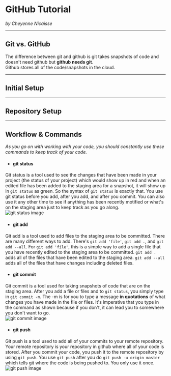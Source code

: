 # GitHub Tutorial

_by Cheyenne Nicaisse_

---
## Git vs. GitHub
The difference between git and github is git takes snapshots of code and doesn't need github but **github needs git**.  
Github stores all of the code/snapshots in the cloud. 


---
## Initial Setup



---
## Repository Setup



---
## Workflow & Commands
_As you go on with working with your code, you should constantly use these commands to keep track of your code._
* #### git status  
Git status is a tool used to see the changes that have been made in your project (the status of your project) which would show up in red and when an edited file has been added to the staging area for a snapshot, it will show up in `git status` as green. So the syntax of `git status` is exactly that. You use git status before you add, after you add, and after you commit. You can also use it any other time to see if anything has been recently motified or what's on the staging area just to keep track as you go along.  
![git status image](https://snag.gy/ayT53B.jpg)
* #### git add  
Git add is a tool used to add files to the staging area to be committed. There are many different ways to add. There's `git add 'file'`, `git add .`, and `git add --all`. For `git add 'file'`, this is a simple way to add a single file that you have recently edited to the staging area to be committed. `git add .` adds all of the files that have been edited to the staging area. `git add --all` adds all of the files that have changes including deleted files. 
* #### git commit  
Git commit is a tool used for taking snapshots of code that are on the staging area. After you add a file or files and to `git status`, you simply type in `git commit -m`. The -m is for you to type a message **in quotations** of what changes you have made in the file or files. It's imperative that you type in the command as shown because if you don't, it can lead you to somewhere you don't want to go.  
![git commit image](https://snag.gy/5RPNVI.jpg)
* #### git push  
Git push is a tool used to add all of your commits to your remote repository. Your remote repository is your repository in github where all of your code is stored. After you commit your code, you push it to the remote repository by using `git push`. You use `git push` after you do `git push -u origin master` which tells git where the code is being pushed to. You only use it once.  
![git push image](https://snag.gy/ZRXhEl.jpg) 
